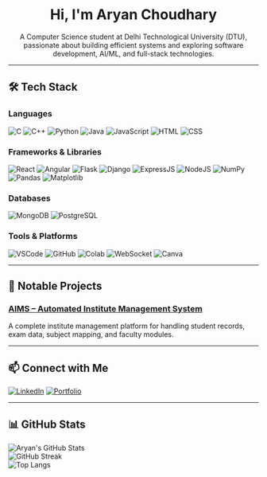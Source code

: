 <h1 align="center">Hi, I'm Aryan Choudhary</h1>

<p align="center">
  A Computer Science student at Delhi Technological University (DTU), passionate about building efficient systems and exploring software development, AI/ML, and full-stack technologies.
</p>

---

## 🛠️ Tech Stack

### Languages  
![C](https://img.shields.io/badge/C-00599C?style=flat-square&logo=c&logoColor=white)
![C++](https://img.shields.io/badge/C++-00599C?style=flat-square&logo=c%2B%2B&logoColor=white)
![Python](https://img.shields.io/badge/Python-3776AB?style=flat-square&logo=python&logoColor=white)
![Java](https://img.shields.io/badge/Java-ED8B00?style=flat-square&logo=java&logoColor=white)
![JavaScript](https://img.shields.io/badge/JavaScript-F7DF1E?style=flat-square&logo=javascript&logoColor=black)
![HTML](https://img.shields.io/badge/HTML5-E34F26?style=flat-square&logo=html5&logoColor=white)
![CSS](https://img.shields.io/badge/CSS3-1572B6?style=flat-square&logo=css3&logoColor=white)

### Frameworks & Libraries  
![React](https://img.shields.io/badge/React-20232A?style=flat-square&logo=react&logoColor=61DAFB)
![Angular](https://img.shields.io/badge/Angular-DD0031?style=flat-square&logo=angular&logoColor=white)
![Flask](https://img.shields.io/badge/Flask-000000?style=flat-square&logo=flask&logoColor=white)
![Django](https://img.shields.io/badge/Django-092E20?style=flat-square&logo=django&logoColor=white)
![ExpressJS](https://img.shields.io/badge/Express.js-404D59?style=flat-square)
![NodeJS](https://img.shields.io/badge/Node.js-339933?style=flat-square&logo=node.js&logoColor=white)
![NumPy](https://img.shields.io/badge/NumPy-013243?style=flat-square&logo=numpy&logoColor=white)
![Pandas](https://img.shields.io/badge/Pandas-150458?style=flat-square&logo=pandas&logoColor=white)
![Matplotlib](https://img.shields.io/badge/Matplotlib-11557C?style=flat-square)

### Databases  
![MongoDB](https://img.shields.io/badge/MongoDB-4EA94B?style=flat-square&logo=mongodb&logoColor=white)
![PostgreSQL](https://img.shields.io/badge/PostgreSQL-336791?style=flat-square&logo=postgresql&logoColor=white)

### Tools & Platforms  
![VSCode](https://img.shields.io/badge/VS%20Code-007ACC?style=flat-square&logo=visual-studio-code&logoColor=white)
![GitHub](https://img.shields.io/badge/GitHub-181717?style=flat-square&logo=github)
![Colab](https://img.shields.io/badge/Google%20Colab-F9AB00?style=flat-square&logo=googlecolab&logoColor=black)
![WebSocket](https://img.shields.io/badge/WebSocket-808080?style=flat-square)
![Canva](https://img.shields.io/badge/Canva-00C4CC?style=flat-square&logo=canva&logoColor=white)

---

## 🚀 Notable Projects

### [AIMS – Automated Institute Management System](https://github.com/Aryanxx4/AIMS-)
A complete institute management platform for handling student records, exam data, subject mapping, and faculty modules.

---

## 📫 Connect with Me

[![LinkedIn](https://img.shields.io/badge/LinkedIn-0077B5?style=flat-square&logo=linkedin&logoColor=white)](https://www.linkedin.com/in/aryan-choudhary-979b8718a/)
[![Portfolio](https://img.shields.io/badge/Portfolio-000000?style=flat-square&logo=github&logoColor=white)](https://your-portfolio-link.com)

---

## 📊 GitHub Stats

![Aryan's GitHub Stats](https://github-readme-stats.vercel.app/api?username=Aryanxx4&show_icons=true&theme=radical)  
![GitHub Streak](https://github-readme-streak-stats.herokuapp.com?user=Aryanxx4&theme=radical)  
![Top Langs](https://github-readme-stats.vercel.app/api/top-langs/?username=Aryanxx4&layout=compact&theme=radical)

